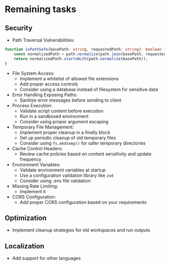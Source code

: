 # Remaining tasks

## Security

- Path Traversal Vulnerabilities:

```typescript
function isPathSafe(basePath: string, requestedPath: string): boolean {
	const normalizedPath = path.normalize(path.join(basePath, requestedPath));
	return normalizedPath.startsWith(path.normalize(basePath));
}
```

- File System Access:
  - Implement a whitelist of allowed file extensions
  - Add proper access controls
  - Consider using a database instead of filesystem for sensitive data
- Error Handling Exposing Paths:
  - Sanitize error messages before sending to client
- Process Execution:
  - Validate script content before execution
  - Run in a sandboxed environment
  - Consider using proper argument escaping
- Temporary File Management:
  - Implement proper cleanup in a finally block
  - Set up periodic cleanup of old temporary files
  - Consider using `fs.mkdtemp()` for safer temporary directories
- Cache Control Headers:
  - Review cache policies based on content sensitivity and update frequency
- Environment Variables:
  - Validate environment variables at startup
  - Use a configuration validation library like `zod`
  - Consider using .env file validation
- Missing Rate Limiting:
  - Implement it
- CORS Configuration:
  - Add proper CORS configuration based on your requirements

## Optimization

- Implement cleanup strategies for old workspaces and run outputs

## Localization

- Add support for other languages
